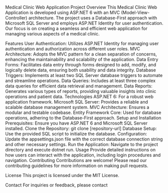 Medical Clinic Web Application
Project Overview
This Medical Clinic Web Application is developed using ASP.NET 6 with an MVC (Model-View-Controller) architecture. The project uses a Database-First approach with Microsoft SQL Server and employs ASP.NET Identity for user authentication. Our focus is on creating a seamless and efficient web application for managing various aspects of a medical clinic.

Features
User Authentication: Utilizes ASP.NET Identity for managing user authentication and authorization across different user roles.
MVC Architecture: Adopts the MVC pattern for a clean separation of concerns, enhancing the maintainability and scalability of the application.
Data Entry Forms: Facilitates data entry through forms designed to add, modify, and logically delete data, ensuring both usability and data integrity.
Database Triggers: Implements at least two SQL Server database triggers to automate and streamline operations.
Data Queries: Includes at least three complex data queries for efficient data retrieval and management.
Data Reports: Generates various types of reports, providing valuable insights into clinic operations and patient data.
Technologies
ASP.NET 6: For a robust web application framework.
Microsoft SQL Server: Provides a reliable and scalable database management system.
MVC Architecture: Ensures a modular and testable codebase.
Entity Framework Core: Used for database operations, adhering to the Database-First approach.
Setup and Installation
Prerequisites: Ensure you have ASP.NET 6 and Microsoft SQL Server installed.
Clone the Repository: git clone [repository-url]
Database Setup: Use the provided SQL script to initialize the database.
Configuration: Update the appsettings.json file with the correct database connection string and other necessary settings.
Run the Application: Navigate to the project directory and execute dotnet run.
Usage
Provide detailed instructions on how users can interact with the application, including login procedures and navigation.
Contributing
Contributions are welcome! Please read our contributing guidelines for more information on making pull requests.

License
This project is licensed under the MIT License.

Contact
For inquiries or feedback, please contact 

